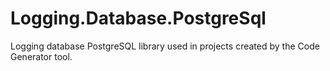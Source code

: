 # Logging.Database.PostgreSql
Logging database PostgreSQL library used in projects created by the Code Generator tool. 
